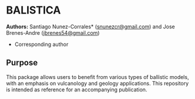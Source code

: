 # BALISTICA


**Authors:** Santiago Nunez-Corrales* (snunezcr@gmail.com) and Jose Brenes-Andre (jbrenes54@gmail.com)

* Corresponding author

## Purpose

This package allows users to benefit from various types of ballistic models, with an emphasis on vulcanology and geology applications. This repository is intended as reference for an accompanying publication.
